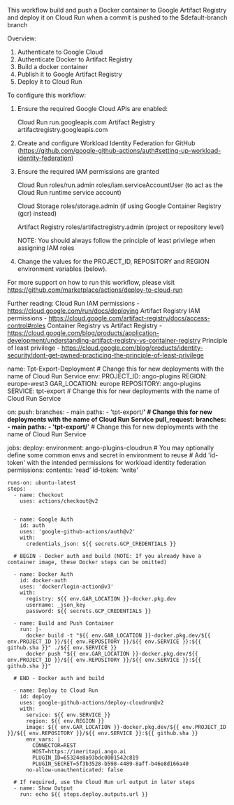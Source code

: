 This workflow build and push a Docker container to Google Artifact Registry and deploy it on Cloud Run when a commit is pushed to the $default-branch branch

Overview:

1. Authenticate to Google Cloud
2. Authenticate Docker to Artifact Registry
3. Build a docker container
4. Publish it to Google Artifact Registry
5. Deploy it to Cloud Run

To configure this workflow:

1. Ensure the required Google Cloud APIs are enabled:

   Cloud Run run.googleapis.com
   Artifact Registry artifactregistry.googleapis.com

2. Create and configure Workload Identity Federation for GitHub (https://github.com/google-github-actions/auth#setting-up-workload-identity-federation)

3. Ensure the required IAM permissions are granted

   Cloud Run
   roles/run.admin
   roles/iam.serviceAccountUser (to act as the Cloud Run runtime service account)

   Cloud Storage
   roles/storage.admin (if using Google Container Registry (gcr) instead)

   Artifact Registry
   roles/artifactregistry.admin (project or repository level)

   NOTE: You should always follow the principle of least privilege when assigning IAM roles

4. Change the values for the PROJECT_ID, REPOSITORY and REGION environment variables (below).

For more support on how to run this workflow, please visit https://github.com/marketplace/actions/deploy-to-cloud-run

Further reading:
Cloud Run IAM permissions - https://cloud.google.com/run/docs/deploying
Artifact Registry IAM permissions - https://cloud.google.com/artifact-registry/docs/access-control#roles
Container Registry vs Artifact Registry - https://cloud.google.com/blog/products/application-development/understanding-artifact-registry-vs-container-registry
Principle of least privilege - https://cloud.google.com/blog/products/identity-security/dont-get-pwned-practicing-the-principle-of-least-privilege

name: Tpt-Export-Deployment # Change this for new deployments with the name of Cloud Run Service
env:
PROJECT_ID: ango-plugins
REGION: europe-west3
GAR_LOCATION: europe
REPOSITORY: ango-plugins
SERVICE: tpt-export # Change this for new deployments with the name of Cloud Run Service

on:
push:
branches: - main
paths: - 'tpt-export/**' # Change this for new deployments with the name of Cloud Run Service
pull_request:
branches: - main
paths: - 'tpt-export/**' # Change this for new deployments with the name of Cloud Run Service

jobs:
deploy:
environment: ango-plugins-cloudrun # You may optionally define some common envs and secret in environment to reuse # Add 'id-token' with the intended permissions for workload identity federation
permissions:
contents: 'read'
id-token: 'write'

    runs-on: ubuntu-latest
    steps:
      - name: Checkout
        uses: actions/checkout@v2


      - name: Google Auth
        id: auth
        uses: 'google-github-actions/auth@v2'
        with:
          credentials_json: ${{ secrets.GCP_CREDENTIALS }}

      # BEGIN - Docker auth and build (NOTE: If you already have a container image, these Docker steps can be omitted)

      - name: Docker Auth
        id: docker-auth
        uses: 'docker/login-action@v3'
        with:
          registry: ${{ env.GAR_LOCATION }}-docker.pkg.dev
          username: _json_key
          password: ${{ secrets.GCP_CREDENTIALS }}

      - name: Build and Push Container
        run: |-
          docker build -t "${{ env.GAR_LOCATION }}-docker.pkg.dev/${{ env.PROJECT_ID }}/${{ env.REPOSITORY }}/${{ env.SERVICE }}:${{ github.sha }}" ./${{ env.SERVICE }}
          docker push "${{ env.GAR_LOCATION }}-docker.pkg.dev/${{ env.PROJECT_ID }}/${{ env.REPOSITORY }}/${{ env.SERVICE }}:${{ github.sha }}"

      # END - Docker auth and build

      - name: Deploy to Cloud Run
        id: deploy
        uses: google-github-actions/deploy-cloudrun@v2
        with:
          service: ${{ env.SERVICE }}
          region: ${{ env.REGION }}
          image: ${{ env.GAR_LOCATION }}-docker.pkg.dev/${{ env.PROJECT_ID }}/${{ env.REPOSITORY }}/${{ env.SERVICE }}:${{ github.sha }}
          env_vars: |
            CONNECTOR=REST
            HOST=https://imeritapi.ango.ai
            PLUGIN_ID=65324e8a93bdc0001542c819
            PLUGIN_SECRET=5f3b3528-b598-4489-8aff-b46e8d166a40
          no-allow-unauthenticated: false

      # If required, use the Cloud Run url output in later steps
      - name: Show Output
        run: echo ${{ steps.deploy.outputs.url }}
